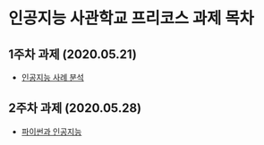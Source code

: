 # 인공지능 사관학교 프리코스 과제 목차

## 1주차 과제 (2020.05.21)
- [인공지능 사례 분석 ](인공지능_기술_4가지.ipynb)


## 2주차 과제 (2020.05.28)
- [파이썬과 인공지능  ](인공지능_2주차.ipynb)
